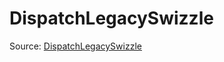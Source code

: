 # DispatchLegacySwizzle

Source: [DispatchLegacySwizzle](../../../csrc/scheduler/tools/abstract_tensor.h#L239)
